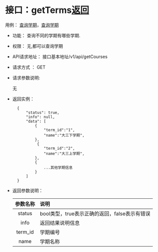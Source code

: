 ﻿# 接口：getTerms[返回](../README.md)
用例： [查询学期](../用例/查询学期.md)，[查询学期](../用例/查询学期.md)

- 功能：
    查询不同的学期有哪些学期.
    
- 权限：
    无,都可以查询学期
    
- API请求地址： 
    接口基本地址/v1/api/getCourses

- 请求方式 ：
    GET

- 请求参数说明:        

     无
    
- 返回实例：

        {         
            "status": true,
            "info": null,
            "data": [
                {
                    "term_id":"1",
                    "name":"大三下学期",
                },
                 {
                    "term_id":"2",
                    "name":"大三上学期",
                },
                {
                    ...其他学期信息
                }       
            ] 
        }
 
- 返回参数说明：    
 
  |参数名称|说明|
  |:---------:|:--------------------------------------------------------|      
  |status|bool类型，true表示正确的返回，false表示有错误|
  |info|返回结果说明信息|
  |term_id|学期编号|
  |name|学期名称|   

